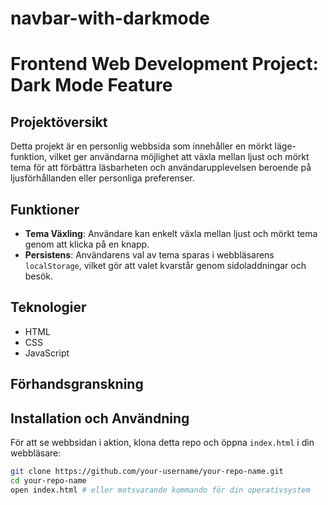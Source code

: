 # navbar-with-darkmode

# Frontend Web Development Project: Dark Mode Feature

## Projektöversikt

Detta projekt är en personlig webbsida som innehåller en mörkt läge-funktion, vilket ger användarna möjlighet att växla mellan ljust och mörkt tema för att förbättra läsbarheten och användarupplevelsen beroende på ljusförhållanden eller personliga preferenser.

## Funktioner

- **Tema Växling**: Användare kan enkelt växla mellan ljust och mörkt tema genom att klicka på en knapp.
- **Persistens**: Användarens val av tema sparas i webbläsarens `localStorage`, vilket gör att valet kvarstår genom sidoladdningar och besök.

## Teknologier

- HTML
- CSS
- JavaScript

## Förhandsgranskning

## Installation och Användning

För att se webbsidan i aktion, klona detta repo och öppna `index.html` i din webbläsare:

```bash
git clone https://github.com/your-username/your-repo-name.git
cd your-repo-name
open index.html # eller motsvarande kommando för din operativsystem
```
